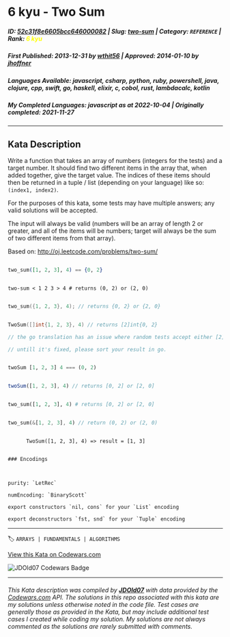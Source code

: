 # 6 kyu - Two Sum

##### **ID**: [52c31f8e6605bcc646000082](https://www.codewars.com/kata/52c31f8e6605bcc646000082) | **Slug**: [two-sum](https://www.codewars.com/kata/52c31f8e6605bcc646000082) | **Category**: `REFERENCE` | **Rank**: <span style="color:yellow">6 kyu</span>

##### **First Published**: 2013-12-31 ***by*** [wthit56](https://www.codewars.com/users/wthit56) | **Approved**: 2014-01-10 ***by*** [jhoffner](https://www.codewars.com/users/jhoffner)

##### **Languages Available**: javascript, csharp, python, ruby, powershell, java, clojure, cpp, swift, go, haskell, elixir, c, cobol, rust, lambdacalc, kotlin

##### **My Completed Languages**: javascript ***as at*** 2022-10-04 | **Originally completed**: 2021-11-27

---

## Kata Description


Write a function that takes an array of numbers (integers for the tests) and a target number. It should find two different items in the array that, when added together, give the target value. The indices of these items should then be returned in a tuple / list (depending on your language) like so: `(index1, index2)`.



For the purposes of this kata, some tests may have multiple answers; any valid solutions will be accepted.



The input will always be valid (numbers will be an array of length 2 or greater, and all of the items will be numbers; target will always be the sum of two different items from that array).



Based on: http://oj.leetcode.com/problems/two-sum/



```elixir

two_sum([1, 2, 3], 4) == {0, 2}

```

```lambdacalc

two-sum < 1 2 3 > 4 # returns (0, 2) or (2, 0)

```

```cpp

two_sum({1, 2, 3}, 4); // returns {0, 2} or {2, 0}

```

```go

TwoSum([]int{1, 2, 3}, 4) // returns [2]int{0, 2}

// the go translation has an issue where random tests accept either [2]int{0, 2} or [2]int{2, 0}, but fixed tests and sample tests demand the resulting slice to be sorted!

// untill it's fixed, please sort your result in go.

```

```haskell

twoSum [1, 2, 3] 4 === (0, 2)

```

```javascript

twoSum([1, 2, 3], 4) // returns [0, 2] or [2, 0]

```

```python

two_sum([1, 2, 3], 4) # returns [0, 2] or [2, 0]

```

```rust

two_sum(&[1, 2, 3], 4) // return (0, 2) or (2, 0)

```

```cobol

      TwoSum([1, 2, 3], 4) => result = [1, 3]

```



~~~if:lambdacalc

### Encodings



purity: `LetRec`  

numEncoding: `BinaryScott`  

export constructors `nil, cons` for your `List` encoding  

export deconstructors `fst, snd` for your `Tuple` encoding  

~~~



---


🏷 `ARRAYS | FUNDAMENTALS | ALGORITHMS`


[View this Kata on Codewars.com](https://www.codewars.com/kata/52c31f8e6605bcc646000082)

![](https://www.codewars.com/users/jdold07/badges/large "JDOld07 Codewars Badge")

---

###### *This Kata description was compiled by [**JDOld07**](https://tpstech.dev) with data provided by the [Codewars.com](https://www.codewars.com) API.  The solutions in this repo associated with this kata are my solutions unless otherwise noted in the code file.  Test cases are generally those as provided in the Kata, but may include additional test cases I created while coding my solution.  My solutions are not always commented as the solutions are rarely submitted with comments.*
